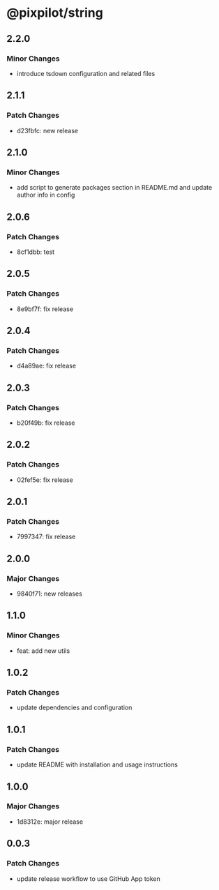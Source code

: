 # @pixpilot/string

## 2.2.0

### Minor Changes

- introduce tsdown configuration and related files

## 2.1.1

### Patch Changes

- d23fbfc: new release

## 2.1.0

### Minor Changes

- add script to generate packages section in README.md and update author info in config

## 2.0.6

### Patch Changes

- 8cf1dbb: test

## 2.0.5

### Patch Changes

- 8e9bf7f: fix release

## 2.0.4

### Patch Changes

- d4a89ae: fix release

## 2.0.3

### Patch Changes

- b20f49b: fix release

## 2.0.2

### Patch Changes

- 02fef5e: fix release

## 2.0.1

### Patch Changes

- 7997347: fix release

## 2.0.0

### Major Changes

- 9840f71: new releases

## 1.1.0

### Minor Changes

- feat: add new utils

## 1.0.2

### Patch Changes

- update dependencies and configuration

## 1.0.1

### Patch Changes

- update README with installation and usage instructions

## 1.0.0

### Major Changes

- 1d8312e: major release

## 0.0.3

### Patch Changes

- update release workflow to use GitHub App token
